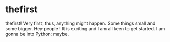 # thefirst
thefirst! Very first, thus, anything might happen. Some things small and some bigger.
Hey people !
It is exciting and I am all keen to get started. 
I am gonna be into Python; maybe.
